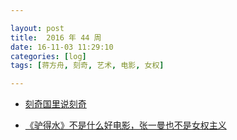 ```yaml
---

layout: post
title:  2016 年 44 周
date: 16-11-03 11:29:10
categories: [log]
tags: [蒋方舟, 刻奇, 艺术, 电影, 女权]

---
```


- [刻奇国里说刻奇](http://mp.weixin.qq.com/s?__biz=MzIzMDI2NzE2MQ%3D%3D&idx=1&mid=2651165093&scene=0&sn=c7f89243445d574b15ad6f6c4d054621)

- [《驴得水》不是什么好电影，张一曼也不是女权主义](http://mp.weixin.qq.com/s?__biz=MzA3NzA1ODQzNA%3D%3D&idx=2&mid=2659204712&sn=464bdce7434ebf3b6a51ed8e47976178)
